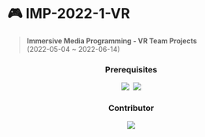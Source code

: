 # 🎮 IMP-2022-1-VR
> **Immersive Media Programming - VR Team Projects**   
> (2022-05-04 ~ 2022-06-14)

<div align="center">

### Prerequisites
[![](https://img.shields.io/badge/Unity-2020.03.30f1-lightgrey)](https://unity.com/kr)
&nbsp;[![](https://img.shields.io/badge/C%23%20-239120?style=flat&logo=C%20Sharp&logoColor=white)](https://visualstudio.microsoft.com/ko/)
  
### Contributor
[![](https://img.shields.io/badge/Contributor-4-lightgreen)](https://github.com/IMP-2022-1/IMP-2022-1-AR/graphs/contributors)

</div>

